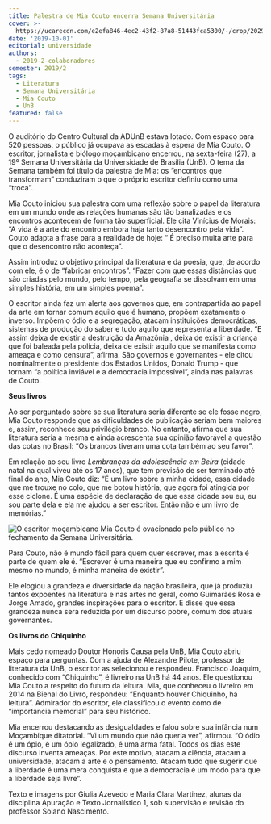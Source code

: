 ```yaml
---
title: Palestra de Mia Couto encerra Semana Universitária
cover: >-
  https://ucarecdn.com/e2efa846-4ec2-43f2-87a8-51443fca5300/-/crop/2029x1331/0,397/-/preview/-/enhance/19/
date: '2019-10-01'
editorial: universidade
authors:
  - 2019-2-colaboradores
semester: 2019/2
tags:
  - Literatura
  - Semana Universitária
  - Mia Couto
  - UnB
featured: false
---
```

O auditório do Centro Cultural da ADUnB estava lotado. Com espaço para 520 pessoas, o público já ocupava as escadas à espera de Mia Couto. O escritor, jornalista e biólogo moçambicano encerrou, na sexta-feira (27), a 19º Semana Universitária da Universidade de Brasília (UnB). O tema da Semana também foi título da palestra de Mia: os “encontros que transformam” conduziram o que o próprio escritor definiu como uma “troca”.

Mia Couto iniciou sua palestra com uma reflexão sobre o papel da literatura em um mundo onde as relações humanas são tão banalizadas e os encontros acontecem de forma tão superficial. Ele cita Vinícius de Morais: “A vida é a arte do encontro embora haja tanto desencontro pela vida”. Couto adapta a frase para a realidade de hoje: “ É preciso muita arte para que o desencontro não aconteça”.

Assim introduz o objetivo principal da literatura e da poesia, que, de acordo com ele, é o de “fabricar encontros”. “Fazer com que essas distâncias que são criadas pelo mundo, pelo tempo, pela geografia se dissolvam em uma simples história, em um simples poema”.

O escritor ainda faz um alerta aos governos que, em contrapartida ao papel da arte em tornar comum aquilo que é humano, propõem exatamente o inverso. Impõem o ódio e a segregação, atacam instituições democráticas, sistemas de produção do saber e tudo aquilo que representa a liberdade. “E assim deixa de existir a destruição da Amazônia , deixa de existir a criança que foi baleada pela polícia, deixa de existir aquilo que se manifesta como ameaça e como censura”, afirma. São governos e governantes - ele citou nominalmente o presidente dos Estados Unidos, Donald Trump - que tornam “a política inviável e a democracia impossível”, ainda nas palavras de Couto.



**Seus livros**

Ao ser perguntado sobre se sua literatura seria diferente se ele fosse negro, Mia Couto responde que as dificuldades de publicação seriam bem maiores e, assim, reconhece seu privilégio branco. No entanto, afirma que sua literatura seria a mesma e ainda acrescenta sua opinião favorável a questão das cotas no Brasil: “Os brancos tiveram uma cota também ao seu favor”.

Em relação ao seu livro _Lembranças da adolescência em Beira_ (cidade natal na qual viveu até os 17 anos), que tem previsão de ser terminado até final do ano, Mia Couto diz: “É um livro sobre a minha cidade, essa cidade que me trouxe no colo, que me botou história, que agora foi atingida por esse ciclone. É uma espécie de declaração de que essa cidade sou eu, eu sou parte dela e ela me ajudou a ser escritor. Então não é um livro de memórias.”

![O escritor moçambicano Mia Couto é ovacionado pelo público no fechamento da Semana Universitária.](https://ucarecdn.com/5207c72d-93d5-4838-b219-b2c6a18c6120/-/crop/2248x1368/248,360/-/preview/-/enhance/19/-/sharp/6/ "O escritor moçambicano Mia Couto é ovacionado pelo público no fechamento da Semana Universitária.")

Para Couto, não é mundo fácil para quem quer escrever, mas a escrita é parte de quem ele é. “Escrever é uma maneira que eu confirmo a mim mesmo no mundo, é minha maneira de existir”.

Ele elogiou a grandeza e diversidade da nação brasileira, que já produziu tantos expoentes na literatura e nas artes no geral, como Guimarães Rosa e Jorge Amado, grandes inspirações para o escritor. E disse que essa grandeza nunca será reduzida por um discurso pobre, comum dos atuais governantes.



**Os livros do Chiquinho**

Mais cedo nomeado Doutor Honoris Causa pela UnB, Mia Couto abriu espaço para perguntas. Com a ajuda de Alexandre Pilote, professor de literatura da UnB, o escritor as selecionou e respondeu. Francisco Joaquim, conhecido com “Chiquinho”, é livreiro na UnB há 44 anos. Ele questionou Mia Couto a respeito do futuro da leitura. Mia, que conheceu o livreiro em 2014 na Bienal do Livro, respondeu: “Enquanto houver Chiquinho, há leitura”. Admirador do escritor, ele classificou o evento como de “importância memorial” para seu histórico.

Mia encerrou destacando as desigualdades e falou sobre sua infância num Moçambique ditatorial. “Vi um mundo que não queria ver”, afirmou. “O ódio é um ópio, é um ópio legalizado, é uma arma fatal. Todos os dias este discurso inventa ameaças. Por este motivo, atacam a ciência, atacam a universidade, atacam a arte e o pensamento. Atacam tudo que sugerir que a liberdade é uma mera conquista e que a democracia é um modo para que a liberdade seja livre”.

Texto e imagens por Giulia Azevedo e Maria Clara Martinez, alunas da disciplina Apuração e Texto Jornalístico 1, sob supervisão e revisão do professor Solano Nascimento.
